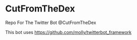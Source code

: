 # CutFromTheDex
Repo For The Twitter Bot @CutFromTheDex 

This bot uses https://github.com/molly/twitterbot_framework
